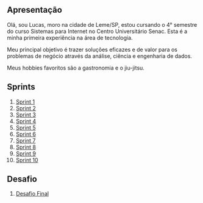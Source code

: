 ## Apresentação

Olá, sou Lucas, moro na cidade de Leme/SP, estou cursando o 4° semestre do curso Sistemas para Internet no Centro Universitário Senac. Esta é a minha primeira experiência na área de tecnologia.

Meu principal objetivo é trazer soluções eficazes e de valor para os problemas de negócio através da análise, ciência e engenharia de dados.

Meus hobbies favoritos são a gastronomia e o jiu-jitsu.

<!--Logo que finalizei o ensino médio, fui trabalhar na área gastronômica. As principais lições tirei desse ambiente de trabalho foram que não tem como prorrogar prazos de entrega. É necessário planejamento diário do que será feito no dia. É preciso ter honestidade com o tempo e não ignorar todos os requerimentos que a tarefa exige. A organização do ambiente é primordial para que possamos desempenhar todas as tarefas. Obedecer os padrões de qualidade e efetuar tarefas com um padrão de resultado é essencial. Por fim, um elemento chave que mantém todos os processos alinhados é a COMUNICAÇÃO. 

Dito isso, acredito que muitos desses processos e pilares vivenciados na cozinha, são encontrados também dentro das metodologias de trabalho desenvolvidas na área de tecnologia. -->

## Sprints 

1. [Sprint 1](Sprint%201/README.md)
2. [Sprint 2](Sprint%202/README.md)
3. [Sprint 3](Sprint%203/README.md)
4. [Sprint 4](Sprint%204/README.md)
5. [Sprint 5](Sprint%205/README.md)
6. [Sprint 6](Sprint%206/README.md)
7. [Sprint 7](Sprint%207/README.md)
8. [Sprint 8](Sprint%208/README.md)
9. [Sprint 9](Sprint%209/README.md)
10. [Sprint 10](Sprint%210/README.md)

## Desafio

1. [Desafio Final](Desafio/README.md)